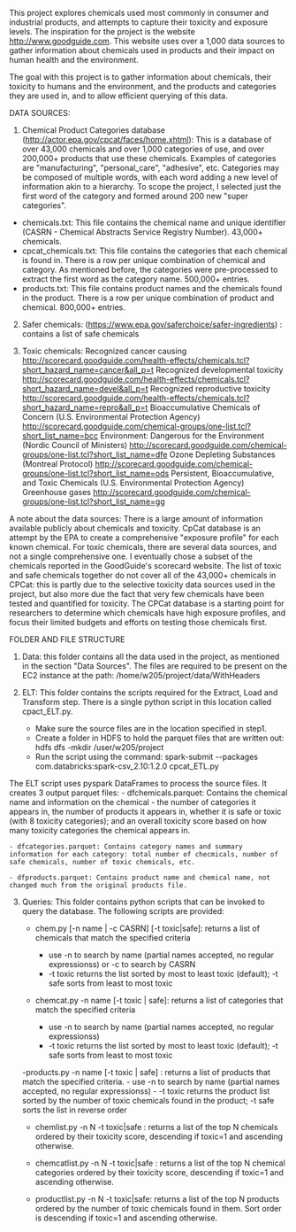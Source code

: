This project explores chemicals used most commonly in consumer and industrial products, and attempts to capture their toxicity and exposure levels. The inspiration for the project is the website http://www.goodguide.com. This website uses over a 1,000 data sources to gather information about chemicals used in products and their impact on human health and the environment. 

The goal with this project is to gather information about chemicals, their toxicity to humans and the environment, and the products and categories they are used in, and to allow efficient querying of this data.

DATA SOURCES:

1. Chemical Product Categories database (http://actor.epa.gov/cpcat/faces/home.xhtml): This is a database of over 43,000 chemicals and over 1,000 categories of use, and over 200,000+ products that use these chemicals. Examples of categories are "manufacturing", "personal_care", "adhesive", etc. Categories may be composed of multiple words, with each word adding a new level of information akin to a hierarchy. To scope the project, I selected just the first word of the category and formed around 200 new "super categories".

- chemicals.txt: This file contains the chemical name and unique identifier (CASRN - Chemical Abstracts Service Registry Number). 43,000+ chemicals.
- cpcat_chemicals.txt: This file contains the categories that each chemical is found in. There is a row per unique combination of chemical and category. As mentioned before, the categories were pre-processed to extract the first word as the category name. 500,000+ entries.
- products.txt: This file contains product names and the chemicals found in the product. There is a row per unique combination of product and chemical. 800,000+ entries.


2.  Safer chemicals: (https://www.epa.gov/saferchoice/safer-ingredients) : contains a list of safe chemicals

3. Toxic chemicals:
    Recognized cancer causing
    http://scorecard.goodguide.com/health-effects/chemicals.tcl?short_hazard_name=cancer&all_p=t
    Recognized developmental toxicity
    http://scorecard.goodguide.com/health-effects/chemicals.tcl?short_hazard_name=devel&all_p=t
    Recognized reproductive toxicity
    http://scorecard.goodguide.com/health-effects/chemicals.tcl?short_hazard_name=repro&all_p=t
    Bioaccumulative Chemicals of Concern (U.S. Environmental Protection Agency)
    http://scorecard.goodguide.com/chemical-groups/one-list.tcl?short_list_name=bcc
    Environment: Dangerous for the Environment (Nordic Council of Ministers)
    http://scorecard.goodguide.com/chemical-groups/one-list.tcl?short_list_name=dfe
    Ozone Depleting Substances (Montreal Protocol)
    http://scorecard.goodguide.com/chemical-groups/one-list.tcl?short_list_name=ods
    Persistent, Bioaccumulative, and Toxic Chemicals (U.S. Environmental Protection Agency)
    Greenhouse gases
    http://scorecard.goodguide.com/chemical-groups/one-list.tcl?short_list_name=gg


A note about the data sources: There is a large amount of information available publicly about chemicals and toxicity. CpCat database is an attempt by the EPA to create a comprehensive "exposure profile" for each known chemical. For toxic chemicals, there are several data sources, and not a single comprehensive one. I eventually chose a subset of the chemicals reported in the GoodGuide's scorecard website. The list of toxic and safe chemicals together do not cover all of the 43,000+ chemicals in CPCat: this is partly due to the selective toxicity data sources used in the project, but also more due the fact that very few chemicals have been tested and quantified for toxicity. The CPCat database is a starting point for researchers to determine which chemicals have high exposure profiles, and focus their limited budgets and efforts on testing those chemicals first.


FOLDER AND FILE STRUCTURE

1. Data: this folder contains all the data used in the project, as mentioned in the section "Data Sources". The files are required to be present on the EC2 instance at the path: /home/w205/project/data/WithHeaders

2. ELT: This folder contains the scripts required for the Extract, Load and Transform step. There is a single python script in this location called cpact_ELT.py.
    - Make sure the source files are in the location specified in step1.
    - Create a folder in HDFS to hold the parquet files that are written out: hdfs dfs -mkdir /user/w205/project
    - Run the script using the command: spark-submit --packages com.databricks:spark-csv_2.10:1.2.0 cpcat_ETL.py

The ELT script uses pyspark DataFrames to process the source files. It creates 3 output parquet files:
    - dfchemicals.parquet: Contains the chemical name and information on the chemical - the number of categories it appears in, the number of products it appears in, whether it is safe or toxic (with 8 toxicity categories); and an overall toxicity score based on how many toxicity categories the chemical appears in.
    
    - dfcategories.parquet: Contains category names and summary information for each category: total number of checmicals, number of safe chemicals, number of toxic chemicals, etc.

    - dfproducts.parquet: Contains product name and chemical name, not changed much from the original products file.

3. Queries: This folder contains python scripts that can be invoked to query the database. The following scripts are provided:

    - chem.py [-n name | -c CASRN] [-t toxic|safe]: returns a list of chemicals that match the specified criteria
        - use -n to search by name (partial names accepted, no regular expressionss) or -c to search by CASRN
        - -t toxic returns the list sorted by most to least toxic (default); -t safe sorts from least to most toxic
        
    - chemcat.py -n name [-t toxic | safe]: returns a list of categories that match the specified criteria
        - use -n to search by name (partial names accepted, no regular expressionss) 
        - -t toxic returns the list sorted by most to least toxic (default); -t safe sorts from least to most toxic
    
    -products.py -n name [-t toxic | safe] : returns a list of products that match the specified criteria.
        - use -n to search by name (partial names accepted, no regular expressionss) 
        - -t toxic returns the product list sorted by the number of toxic chemicals found in the product; -t safe sorts the list in reverse order
    
    - chemlist.py -n N -t toxic|safe : returns a list of the top N chemicals ordered by their toxicity score, descending if toxic=1 and ascending otherwise.
    
    - chemcatlist.py -n N -t toxic|safe : returns a list of the top N chemical categories ordered by their toxicity score, descending if toxic=1 and ascending otherwise.
    
    - productlist.py -n N -t toxic|safe: returns a list of the top N products ordered by the number of toxic chemicals found in them. Sort order is descending if toxic=1 and ascending otherwise.
    




    
    
